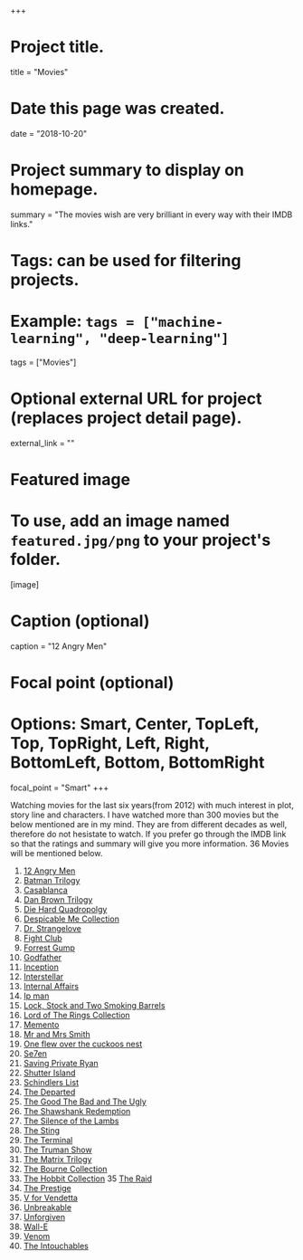 +++
# Project title.
title = "Movies"

# Date this page was created.
date = "2018-10-20"

# Project summary to display on homepage.
summary = "The movies wish are very brilliant in every way with their IMDB links."

# Tags: can be used for filtering projects.
# Example: `tags = ["machine-learning", "deep-learning"]`
tags = ["Movies"]

# Optional external URL for project (replaces project detail page).
external_link = ""

# Featured image
# To use, add an image named `featured.jpg/png` to your project's folder. 
[image]
  # Caption (optional)
  caption = "12 Angry Men"
  
  # Focal point (optional)
  # Options: Smart, Center, TopLeft, Top, TopRight, Left, Right, BottomLeft, Bottom, BottomRight
  focal_point = "Smart"
+++

Watching movies for the last six years(from 2012) with much interest in plot, story line and characters. I have 
watched more than 300 movies but the below mentioned are in my mind. They are from different decades as well, 
therefore do not hesistate to watch. If you prefer go through the IMDB link so that the ratings and summary will
give you more information. 36 Movies will be mentioned below.

1. [12 Angry Men](https://www.imdb.com/title/tt0050083/?ref_=nv_sr_1) 
2. [Batman Trilogy](https://www.imdb.com/title/tt1345836/?ref_=nv_sr_2)
3. [Casablanca](https://www.imdb.com/title/tt0034583/?ref_=nv_sr_1)
4. [Dan Brown Trilogy](https://www.imdb.com/title/tt0382625/?ref_=nv_sr_1)
5. [Die Hard Quadropolgy](https://www.imdb.com/title/tt0095016/?ref_=nv_sr_1) 
6. [Despicable Me Collection](https://www.imdb.com/title/tt1323594/?ref_=nv_sr_1) 
7. [Dr. Strangelove](https://www.imdb.com/title/tt0057012/?ref_=nv_sr_1)
8. [Fight Club](https://www.imdb.com/title/tt0137523/?ref_=nv_sr_1)
9. [Forrest Gump](https://www.imdb.com/title/tt0109830/?ref_=nv_sr_1)
10. [Godfather](https://www.imdb.com/title/tt0068646/?ref_=nv_sr_1) 
11. [Inception](https://www.imdb.com/title/tt1375666/?ref_=nv_sr_1)
12. [Interstellar](https://www.imdb.com/title/tt0816692/?ref_=nv_sr_1)
13. [Internal Affairs](https://www.imdb.com/title/tt0338564/?ref_=tt_rec_tti)
14. [Ip man](https://www.imdb.com/title/tt1220719/?ref_=nv_sr_1) 
15. [Lock, Stock and Two Smoking Barrels](https://www.imdb.com/title/tt0120735/?ref_=nv_sr_1)
16. [Lord of The Rings Collection](https://www.imdb.com/title/tt0167260/?ref_=nv_sr_2) 
17. [Memento](https://www.imdb.com/title/tt0209144/?ref_=nv_sr_1)
18. [Mr and Mrs Smith](https://www.imdb.com/title/tt0356910/?ref_=nv_sr_1) 
19. [One flew over the cuckoos nest](https://www.imdb.com/title/tt0073486/?ref_=nv_sr_1)
20. [Se7en](https://www.imdb.com/title/tt0114369/?ref_=nv_sr_1)
21. [Saving Private Ryan](https://www.imdb.com/title/tt0120815/?ref_=nv_sr_1)
22. [Shutter Island](https://www.imdb.com/title/tt1130884/?ref_=nv_sr_1) 
23. [Schindlers List](https://www.imdb.com/title/tt0108052/?ref_=nv_sr_1) 
24. [The Departed](https://www.imdb.com/title/tt0407887/?ref_=nv_sr_1)
25. [The Good The Bad and The Ugly](https://www.imdb.com/title/tt0060196/?ref_=nv_sr_1)
26. [The Shawshank Redemption](https://www.imdb.com/title/tt0111161/?ref_=nv_sr_1)
27. [The Silence of the Lambs](https://www.imdb.com/title/tt0102926/?ref_=nv_sr_1)
28. [The Sting](https://www.imdb.com/title/tt0070735/?ref_=nv_sr_1)
30. [The Terminal](https://www.imdb.com/title/tt0362227/?ref_=nv_sr_2)
31. [The Truman Show](https://www.imdb.com/title/tt0120382/?ref_=nv_sr_1)
32. [The Matrix Trilogy](https://www.imdb.com/title/tt0133093/?ref_=nv_sr_1)
33. [The Bourne Collection](https://www.imdb.com/title/tt4196776/?ref_=nv_sr_1) 
34. [The Hobbit Collection](https://www.imdb.com/title/tt2310332/?ref_=nv_sr_2) 
35  [The Raid](https://www.imdb.com/title/tt2265171/?ref_=nv_sr_2) 
36. [The Prestige](https://www.imdb.com/title/tt0482571/?ref_=nv_sr_1)
37. [V for Vendetta](https://www.imdb.com/title/tt0434409/?ref_=nv_sr_1)
38. [Unbreakable](https://www.imdb.com/title/tt0217869/?ref_=nv_sr_1)
39. [Unforgiven](https://www.imdb.com/title/tt0105695/?ref_=nv_sr_2)
40. [Wall-E](https://www.imdb.com/title/tt0910970/?ref_=nv_sr_1)
41. [Venom]()
42. [The Intouchables]()
